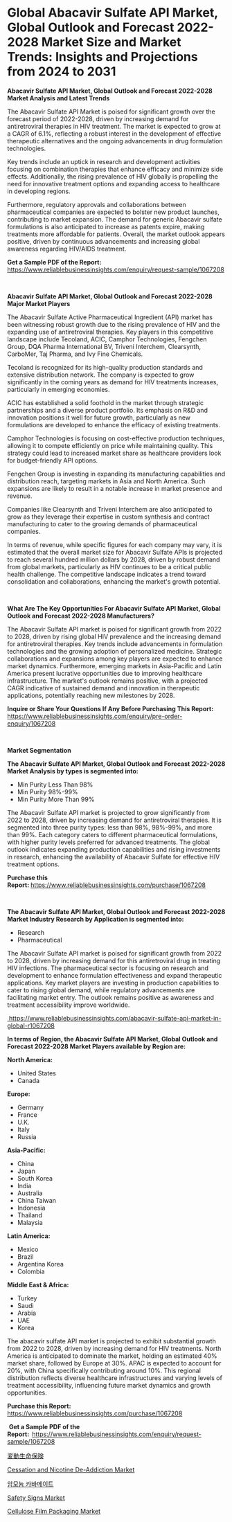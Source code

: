 <p><h1>Global Abacavir Sulfate API Market, Global Outlook and Forecast 2022-2028 Market Size and Market Trends: Insights and Projections from 2024 to 2031</h1></p><p><strong>Abacavir Sulfate API Market, Global Outlook and Forecast 2022-2028 Market Analysis and Latest Trends</strong></p>
<p><p>The Abacavir Sulfate API Market is poised for significant growth over the forecast period of 2022-2028, driven by increasing demand for antiretroviral therapies in HIV treatment. The market is expected to grow at a CAGR of 6.1%, reflecting a robust interest in the development of effective therapeutic alternatives and the ongoing advancements in drug formulation technologies. </p><p>Key trends include an uptick in research and development activities focusing on combination therapies that enhance efficacy and minimize side effects. Additionally, the rising prevalence of HIV globally is propelling the need for innovative treatment options and expanding access to healthcare in developing regions. </p><p>Furthermore, regulatory approvals and collaborations between pharmaceutical companies are expected to bolster new product launches, contributing to market expansion. The demand for generic Abacavir sulfate formulations is also anticipated to increase as patents expire, making treatments more affordable for patients. Overall, the market outlook appears positive, driven by continuous advancements and increasing global awareness regarding HIV/AIDS treatment.</p></p>
<p><strong>Get a Sample PDF of the Report:&nbsp;</strong> <a href="https://www.reliablebusinessinsights.com/enquiry/request-sample/1067208">https://www.reliablebusinessinsights.com/enquiry/request-sample/1067208</a></p>
<p>&nbsp;</p>
<p><strong>Abacavir Sulfate API Market, Global Outlook and Forecast 2022-2028 Major Market Players</strong></p>
<p><p>The Abacavir Sulfate Active Pharmaceutical Ingredient (API) market has been witnessing robust growth due to the rising prevalence of HIV and the expanding use of antiretroviral therapies. Key players in this competitive landscape include Tecoland, ACIC, Camphor Technologies, Fengchen Group, DQA Pharma International BV, Triveni Interchem, Clearsynth, CarboMer, Taj Pharma, and Ivy Fine Chemicals.</p><p>Tecoland is recognized for its high-quality production standards and extensive distribution network. The company is expected to grow significantly in the coming years as demand for HIV treatments increases, particularly in emerging economies.</p><p>ACIC has established a solid foothold in the market through strategic partnerships and a diverse product portfolio. Its emphasis on R&D and innovation positions it well for future growth, particularly as new formulations are developed to enhance the efficacy of existing treatments.</p><p>Camphor Technologies is focusing on cost-effective production techniques, allowing it to compete efficiently on price while maintaining quality. This strategy could lead to increased market share as healthcare providers look for budget-friendly API options.</p><p>Fengchen Group is investing in expanding its manufacturing capabilities and distribution reach, targeting markets in Asia and North America. Such expansions are likely to result in a notable increase in market presence and revenue.</p><p>Companies like Clearsynth and Triveni Interchem are also anticipated to grow as they leverage their expertise in custom synthesis and contract manufacturing to cater to the growing demands of pharmaceutical companies.</p><p>In terms of revenue, while specific figures for each company may vary, it is estimated that the overall market size for Abacavir Sulfate APIs is projected to reach several hundred million dollars by 2028, driven by robust demand from global markets, particularly as HIV continues to be a critical public health challenge. The competitive landscape indicates a trend toward consolidation and collaborations, enhancing the market's growth potential.</p></p>
<p>&nbsp;</p>
<p><strong>What Are The Key Opportunities For Abacavir Sulfate API Market, Global Outlook and Forecast 2022-2028 Manufacturers?</strong></p>
<p><p>The Abacavir Sulfate API market is poised for significant growth from 2022 to 2028, driven by rising global HIV prevalence and the increasing demand for antiretroviral therapies. Key trends include advancements in formulation technologies and the growing adoption of personalized medicine. Strategic collaborations and expansions among key players are expected to enhance market dynamics. Furthermore, emerging markets in Asia-Pacific and Latin America present lucrative opportunities due to improving healthcare infrastructure. The market's outlook remains positive, with a projected CAGR indicative of sustained demand and innovation in therapeutic applications, potentially reaching new milestones by 2028.</p></p>
<p><strong>Inquire or Share Your Questions If Any Before Purchasing This Report:</strong> <a href="https://www.reliablebusinessinsights.com/enquiry/pre-order-enquiry/1067208">https://www.reliablebusinessinsights.com/enquiry/pre-order-enquiry/1067208</a></p>
<p>&nbsp;</p>
<p><strong>Market Segmentation</strong></p>
<p><strong>The Abacavir Sulfate API Market, Global Outlook and Forecast 2022-2028 Market Analysis by types is segmented into:</strong></p>
<p><ul><li>Min Purity Less Than 98%</li><li>Min Purity 98%-99%</li><li>Min Purity More Than 99%</li></ul></p>
<p><p>The Abacavir Sulfate API market is projected to grow significantly from 2022 to 2028, driven by increasing demand for antiretroviral therapies. It is segmented into three purity types: less than 98%, 98%-99%, and more than 99%. Each category caters to different pharmaceutical formulations, with higher purity levels preferred for advanced treatments. The global outlook indicates expanding production capabilities and rising investments in research, enhancing the availability of Abacavir Sulfate for effective HIV treatment options.</p></p>
<p><strong>Purchase this Report:&nbsp;</strong><a href="https://www.reliablebusinessinsights.com/purchase/1067208">https://www.reliablebusinessinsights.com/purchase/1067208</a></p>
<p>&nbsp;</p>
<p><strong>The Abacavir Sulfate API Market, Global Outlook and Forecast 2022-2028 Market Industry Research by Application is segmented into:</strong></p>
<p><ul><li>Research</li><li>Pharmaceutical</li></ul></p>
<p><p>The Abacavir Sulfate API market is poised for significant growth from 2022 to 2028, driven by increasing demand for this antiretroviral drug in treating HIV infections. The pharmaceutical sector is focusing on research and development to enhance formulation effectiveness and expand therapeutic applications. Key market players are investing in production capabilities to cater to rising global demand, while regulatory advancements are facilitating market entry. The outlook remains positive as awareness and treatment accessibility improve worldwide.</p></p>
<p><a href="https://www.reliablebusinessinsights.com/abacavir-sulfate-api-market-in-global-r1067208">&nbsp;https://www.reliablebusinessinsights.com/abacavir-sulfate-api-market-in-global-r1067208</a></p>
<p><strong>In terms of Region, the Abacavir Sulfate API Market, Global Outlook and Forecast 2022-2028 Market Players available by Region are:</strong></p>
<p>
    <p> <strong> North America: </strong>
        <ul>
            <li>United States</li>
            <li>Canada</li>
        </ul>
        </p> 
    <p> <strong> Europe: </strong>
        <ul>
            <li>Germany</li>
            <li>France</li>
            <li>U.K.</li>
            <li>Italy</li>
            <li>Russia</li>
        </ul>
        </p> 
    <p> <strong> Asia-Pacific: </strong>
        <ul>
            <li>China</li>
            <li>Japan</li>
            <li>South Korea</li>
            <li>India</li>
            <li>Australia</li>
            <li>China Taiwan</li>
            <li>Indonesia</li>
            <li>Thailand</li>
            <li>Malaysia</li>
        </ul>
        </p> 
    <p> <strong> Latin America: </strong>
        <ul>
            <li>Mexico</li>
            <li>Brazil</li>
            <li>Argentina Korea</li>
            <li>Colombia</li>
        </ul>
        </p> 
    <p> <strong> Middle East & Africa: </strong>
        <ul>
            <li>Turkey</li>
            <li>Saudi</li>
            <li>Arabia</li>
            <li>UAE</li>
            <li>Korea</li>
        </ul>
    </p>
    </p>
<p><p>The abacavir sulfate API market is projected to exhibit substantial growth from 2022 to 2028, driven by increasing demand for HIV treatments. North America is anticipated to dominate the market, holding an estimated 40% market share, followed by Europe at 30%. APAC is expected to account for 20%, with China specifically contributing around 10%. This regional distribution reflects diverse healthcare infrastructures and varying levels of treatment accessibility, influencing future market dynamics and growth opportunities.</p></p>
<p><strong>Purchase this Report: </strong><a href="https://www.reliablebusinessinsights.com/purchase/1067208">https://www.reliablebusinessinsights.com/purchase/1067208</a></p>
<p>&nbsp;<strong>Get a Sample PDF of the Report:&nbsp;&nbsp;</strong><a href="https://www.reliablebusinessinsights.com/enquiry/request-sample/1067208">https://www.reliablebusinessinsights.com/enquiry/request-sample/1067208</a></p>
<p><strong></strong></p>
<p><p><a href="https://medium.com/@kandrakodamadbg/%E5%A4%89%E5%8B%95%E4%BF%9D%E9%99%BA%E5%B8%82%E5%A0%B4%E3%81%AB%E9%96%A2%E3%81%99%E3%82%8B%E3%82%B0%E3%83%AD%E3%83%BC%E3%83%90%E3%83%AB%E3%81%AA%E8%A6%96%E7%82%B9-%E3%83%88%E3%83%AC%E3%83%B3%E3%83%89%E3%81%A8%E4%BA%88%E6%B8%AC-2024%E5%B9%B4-2031%E5%B9%B4-4eb7f7c3034f">変動生命保険</a></p><p><a href="https://issuu.com/reportprime-2/docs/cessation-and-nicotine-de-addiction_c77d04ad29540d">Cessation and Nicotine De-Addiction Market</a></p><p><a href="https://medium.com/@hossainvi014/%EC%95%94%EB%AA%A8%EB%8A%84-%EC%B9%B4%EB%B0%94%EB%A9%94%EC%9D%B4%ED%8A%B8-%EC%82%B0%EC%97%85-%EB%B6%80%EB%AC%B8-%EC%8B%9C%EC%9E%A5-%EC%97%AD%ED%95%99-%EB%B0%8F-%EB%AF%B8%EB%9E%98-%EC%8B%9C%EB%82%98%EB%A6%AC%EC%98%A4-2024-2031-580b4eb7ea37">암모늄 카바메이트</a></p><p><a href="https://www.linkedin.com/pulse/evaluating-global-safety-signs-market-trends-growth-opportunities-qejef?trackingId=5BksZZJKROSmJ%2BhwzvGywQ%3D%3D">Safety Signs Market</a></p><p><a href="https://medium.com/@candicecromwelld63/cellulose-film-packaging-market-global-market-insights-and-sales-trends-2024-to-2031-f3791ed9e76a">Cellulose Film Packaging Market</a></p></p>